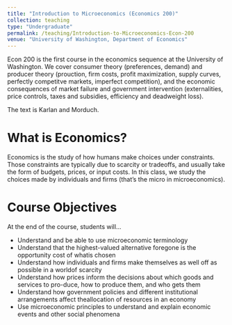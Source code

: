 ```yaml
---
title: "Introduction to Microeconomics (Economics 200)"
collection: teaching
type: "Undergraduate"
permalink: /teaching/Introduction-to-Microeconomics-Econ-200
venue: "University of Washington, Department of Economics"
---
```

Econ 200 is the first course in the economics sequence at the University of Washington.  We cover consumer theory (preferences, demand) and producer theory (prouction, firm costs, profit maximization, supply curves, perfectly competitve markets, imperfect competition), and the economic consequences of market failure and government intervention (externalities, price controls, taxes and subsidies, efficiency and deadweight loss).  

The text is Karlan and Morduch.

What is Economics?
======
Economics is the study of how humans make choices under constraints. Those constraints are typically due to scarcity or tradeoffs, and usually take the form of budgets, prices, or input costs. In this class, we study the choices made by individuals and firms (that’s the micro in microeconomics).

Course Objectives
======
At the end of the course, students will...
* Understand and be able to use microeconomic terminology
* Understand that the highest-valued alternative foregone is the opportunity cost of whatis chosen
* Understand how individuals and firms make themselves as well off as possible in a worldof scarcity
* Understand how prices inform the decisions about which goods and services to pro-duce, how to produce them, and who gets them
* Understand how government policies and different institutional arrangements affect theallocation of resources in an economy
* Use microeconomic principles to understand and explain economic events and other social phenomena

